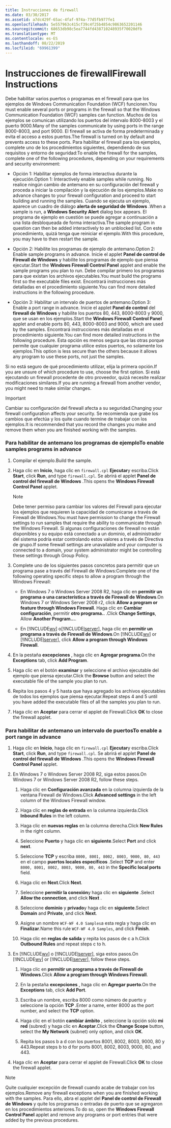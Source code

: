 ```yaml
---
title: Instrucciones de firewall
ms.date: 03/30/2017
ms.assetid: a7dc429f-65ac-4faf-974a-77d5fb977fe1
ms.openlocfilehash: 5e557963c415cf39c4f25b4854c9863652201146
ms.sourcegitcommit: 68653db98c5ea7744fd438710248935f70020dfb
ms.translationtype: MT
ms.contentlocale: es-ES
ms.lasthandoff: 08/22/2019
ms.locfileid: "69961399"
---
```

# <a name="firewall-instructions"></a><span data-ttu-id="4ee2a-102">Instrucciones de firewall</span><span class="sxs-lookup"><span data-stu-id="4ee2a-102">Firewall Instructions</span></span>
<span data-ttu-id="4ee2a-103">Debe habilitar varios puertos o programas en el firewall para que los ejemplos de Windows Communication Foundation (WCF) funcionen.</span><span class="sxs-lookup"><span data-stu-id="4ee2a-103">You must enable several ports or programs in the firewall so that the Windows Communication Foundation (WCF) samples can function.</span></span> <span data-ttu-id="4ee2a-104">Muchos de los ejemplos se comunican utilizando los puertos del intervalo 8000-8003 y el puerto 9000.</span><span class="sxs-lookup"><span data-stu-id="4ee2a-104">Many of the samples communicate by using ports in the range 8000-8003, and port 9000.</span></span> <span data-ttu-id="4ee2a-105">El firewall se activa de forma predeterminada y evita el acceso a estos puertos.</span><span class="sxs-lookup"><span data-stu-id="4ee2a-105">The firewall is turned on by default and prevents access to these ports.</span></span> <span data-ttu-id="4ee2a-106">Para habilitar el firewall para los ejemplos, complete uno de los procedimientos siguientes, dependiendo de sus requisitos y entorno de seguridad:</span><span class="sxs-lookup"><span data-stu-id="4ee2a-106">To enable the firewall for the samples, complete one of the following procedures, depending on your requirements and security environment:</span></span>  
  
- <span data-ttu-id="4ee2a-107">Opción 1: Habilitar ejemplos de forma interactiva durante la ejecución.</span><span class="sxs-lookup"><span data-stu-id="4ee2a-107">Option 1: Interactively enable samples while running.</span></span> <span data-ttu-id="4ee2a-108">No realice ningún cambio de antemano en su configuración del firewall y proceda a iniciar la compilación y la ejecución de los ejemplos.</span><span class="sxs-lookup"><span data-stu-id="4ee2a-108">Make no advance changes to your firewall configuration and proceed to start building and running the samples.</span></span> <span data-ttu-id="4ee2a-109">Cuando se ejecuta un ejemplo, aparece un cuadro de diálogo **alerta de seguridad de Windows** .</span><span class="sxs-lookup"><span data-stu-id="4ee2a-109">When a sample is run, a **Windows Security Alert** dialog box appears.</span></span> <span data-ttu-id="4ee2a-110">El programa de ejemplo en cuestión se puede agregar a continuación a una lista desbloqueada de forma interactiva.</span><span class="sxs-lookup"><span data-stu-id="4ee2a-110">The sample program in question can then be added interactively to an unblocked list.</span></span> <span data-ttu-id="4ee2a-111">Con este procedimiento, quizá tenga que reiniciar el ejemplo.</span><span class="sxs-lookup"><span data-stu-id="4ee2a-111">With this procedure, you may have to then restart the sample.</span></span>  
  
- <span data-ttu-id="4ee2a-112">Opción 2: Habilite los programas de ejemplo de antemano.</span><span class="sxs-lookup"><span data-stu-id="4ee2a-112">Option 2: Enable sample programs in advance.</span></span> <span data-ttu-id="4ee2a-113">Inicie el applet **Panel de control de Firewall de Windows** y habilite los programas de ejemplo que piensa ejecutar.</span><span class="sxs-lookup"><span data-stu-id="4ee2a-113">Start the **Windows Firewall Control Panel** applet and enable the sample programs you plan to run.</span></span> <span data-ttu-id="4ee2a-114">Debe compilar primero los programas para que existan los archivos ejecutables.</span><span class="sxs-lookup"><span data-stu-id="4ee2a-114">You must build the programs first so the executable files exist.</span></span> <span data-ttu-id="4ee2a-115">Encontrará instrucciones más detalladas en el procedimiento siguiente.</span><span class="sxs-lookup"><span data-stu-id="4ee2a-115">You can find more detailed instructions in the following procedure.</span></span>  
  
- <span data-ttu-id="4ee2a-116">Opción 3: Habilitar un intervalo de puertos de antemano.</span><span class="sxs-lookup"><span data-stu-id="4ee2a-116">Option 3: Enable a port range in advance.</span></span> <span data-ttu-id="4ee2a-117">Inicie el applet **Panel de control** del **firewall de Windows** y habilite los puertos 80, 443, 8000-8003 y 9000, que se usan en los ejemplos.</span><span class="sxs-lookup"><span data-stu-id="4ee2a-117">Start the **Windows Firewall** **Control Panel** applet and enable ports 80, 443, 8000-8003 and 9000, which are used by the samples.</span></span> <span data-ttu-id="4ee2a-118">Encontrará instrucciones más detalladas en el procedimiento siguiente.</span><span class="sxs-lookup"><span data-stu-id="4ee2a-118">You can find more detailed instructions in the following procedure.</span></span> <span data-ttu-id="4ee2a-119">Esta opción es menos segura que las otras porque permite que cualquier programa utilice estos puertos, no solamente los ejemplos.</span><span class="sxs-lookup"><span data-stu-id="4ee2a-119">This option is less secure than the others because it allows any program to use these ports, not just the samples.</span></span>  
  
 <span data-ttu-id="4ee2a-120">Si no está seguro de qué procedimiento utilizar, elija la primera opción.</span><span class="sxs-lookup"><span data-stu-id="4ee2a-120">If you are unsure of which procedure to use, choose the first option.</span></span> <span data-ttu-id="4ee2a-121">Si está ejecutando un firewall procedente de otro proveedor, quizá necesite realizar modificaciones similares.</span><span class="sxs-lookup"><span data-stu-id="4ee2a-121">If you are running a firewall from another vendor, you might need to make similar changes.</span></span>  
  
> [!IMPORTANT]
>  <span data-ttu-id="4ee2a-122">Cambiar su configuración del firewall afecta a su seguridad.</span><span class="sxs-lookup"><span data-stu-id="4ee2a-122">Changing your firewall configuration affects your security.</span></span> <span data-ttu-id="4ee2a-123">Se recomienda que grabe los cambios que efectúa y los quite cuando termine de trabajar con los ejemplos.</span><span class="sxs-lookup"><span data-stu-id="4ee2a-123">It is recommended that you record the changes you make and remove them when you are finished working with the samples.</span></span>  
  
### <a name="to-enable-samples-programs-in-advance"></a><span data-ttu-id="4ee2a-124">Para habilitar de antemano los programas de ejemplo</span><span class="sxs-lookup"><span data-stu-id="4ee2a-124">To enable samples programs in advance</span></span>  
  
1. <span data-ttu-id="4ee2a-125">Compilar el ejemplo.</span><span class="sxs-lookup"><span data-stu-id="4ee2a-125">Build the sample.</span></span>  
  
2. <span data-ttu-id="4ee2a-126">Haga clic en **Inicio**, haga clic en `firewall.cpl` **Ejecutar**y escriba.</span><span class="sxs-lookup"><span data-stu-id="4ee2a-126">Click **Start**, click **Run**, and type `firewall.cpl`.</span></span> <span data-ttu-id="4ee2a-127">Se abrirá el applet **Panel de control del firewall de Windows** .</span><span class="sxs-lookup"><span data-stu-id="4ee2a-127">This opens the **Windows Firewall Control Panel** applet.</span></span>  
  
    > [!NOTE]
    >  <span data-ttu-id="4ee2a-128">Debe tener permiso para cambiar los valores del Firewall para ejecutar los ejemplos que requieren la capacidad de comunicarse a través de Firewall de Windows.</span><span class="sxs-lookup"><span data-stu-id="4ee2a-128">You must have permission to change the Firewall settings to run samples that require the ability to communicate through the Windows Firewall.</span></span> <span data-ttu-id="4ee2a-129">Si algunas configuraciones de firewall no están disponibles y su equipo está conectado a un dominio, el administrador del sistema podría estar controlando estos valores a través de Directiva de grupo.</span><span class="sxs-lookup"><span data-stu-id="4ee2a-129">If some firewall settings are unavailable and your computer is connected to a domain, your system administrator might be controlling these settings through Group Policy.</span></span>  
  
3. <span data-ttu-id="4ee2a-130">Complete uno de los siguientes pasos concretos para permitir que un programa pase a través del Firewall de Windows:</span><span class="sxs-lookup"><span data-stu-id="4ee2a-130">Complete one of the following operating specific steps to allow a program through the Windows Firewall:</span></span>  
  
    - <span data-ttu-id="4ee2a-131">En Windows 7 o Windows Server 2008 R2, haga clic en **permitir un programa o una característica a través de Firewall de Windows**.</span><span class="sxs-lookup"><span data-stu-id="4ee2a-131">On Windows 7 or Windows Server 2008 r2, click **Allow a program or feature through Windows Firewall**.</span></span> <span data-ttu-id="4ee2a-132">Haga clic en **Cambiar configuración**, permitir **otro programa..** .</span><span class="sxs-lookup"><span data-stu-id="4ee2a-132">Click **Change Settings**, Allow **Another Program…**.</span></span>  
  
    - <span data-ttu-id="4ee2a-133">En [!INCLUDE[wv](../../../../includes/wv-md.md)] o[!INCLUDE[lserver](../../../../includes/lserver-md.md)], haga clic en **permitir un programa a través de Firewall de Windows**.</span><span class="sxs-lookup"><span data-stu-id="4ee2a-133">On [!INCLUDE[wv](../../../../includes/wv-md.md)] or [!INCLUDE[lserver](../../../../includes/lserver-md.md)], click **Allow a program through Windows Firewall**.</span></span>  
  
4. <span data-ttu-id="4ee2a-134">En la pestaña **excepciones** , haga clic en **Agregar programa**.</span><span class="sxs-lookup"><span data-stu-id="4ee2a-134">On the **Exceptions** tab, click **Add Program**.</span></span>  
  
5. <span data-ttu-id="4ee2a-135">Haga clic en el botón **examinar** y seleccione el archivo ejecutable del ejemplo que piensa ejecutar.</span><span class="sxs-lookup"><span data-stu-id="4ee2a-135">Click the **Browse** button and select the executable file of the sample you plan to run.</span></span>  
  
6. <span data-ttu-id="4ee2a-136">Repita los pasos 4 y 5 hasta que haya agregado los archivos ejecutables de todos los ejemplos que piensa ejecutar.</span><span class="sxs-lookup"><span data-stu-id="4ee2a-136">Repeat steps 4 and 5 until you have added the executable files of all the samples you plan to run.</span></span>  
  
7. <span data-ttu-id="4ee2a-137">Haga clic en **Aceptar** para cerrar el applet de Firewall.</span><span class="sxs-lookup"><span data-stu-id="4ee2a-137">Click **OK** to close the firewall applet.</span></span>  
  
### <a name="to-enable-a-port-range-in-advance"></a><span data-ttu-id="4ee2a-138">Para habilitar de antemano un intervalo de puertos</span><span class="sxs-lookup"><span data-stu-id="4ee2a-138">To enable a port range in advance</span></span>  
  
1. <span data-ttu-id="4ee2a-139">Haga clic en **Inicio**, haga clic en `firewall.cpl` **Ejecutar**y escriba.</span><span class="sxs-lookup"><span data-stu-id="4ee2a-139">Click **Start**, click **Run**, and type `firewall.cpl`.</span></span> <span data-ttu-id="4ee2a-140">Se abrirá el applet **Panel de control del firewall de Windows** .</span><span class="sxs-lookup"><span data-stu-id="4ee2a-140">This opens the **Windows Firewall Control Panel** applet.</span></span>  
  
2. <span data-ttu-id="4ee2a-141">En Windows 7 o Windows Server 2008 R2, siga estos pasos.</span><span class="sxs-lookup"><span data-stu-id="4ee2a-141">On Windows 7 or Windows Server 2008 R2, follow these steps.</span></span>  
  
    1. <span data-ttu-id="4ee2a-142">Haga clic en **Configuración avanzada** en la columna izquierda de la ventana Firewall de Windows.</span><span class="sxs-lookup"><span data-stu-id="4ee2a-142">Click **Advanced settings** in the left column of the Windows Firewall window.</span></span>  
  
    2. <span data-ttu-id="4ee2a-143">Haga clic en **reglas de entrada** en la columna izquierda.</span><span class="sxs-lookup"><span data-stu-id="4ee2a-143">Click **Inbound Rules** in the left column.</span></span>  
  
    3. <span data-ttu-id="4ee2a-144">Haga clic en **nuevas reglas** en la columna derecha.</span><span class="sxs-lookup"><span data-stu-id="4ee2a-144">Click **New Rules** in the right column.</span></span>  
  
    4. <span data-ttu-id="4ee2a-145">Seleccione **Puerto** y haga clic en **siguiente**.</span><span class="sxs-lookup"><span data-stu-id="4ee2a-145">Select **Port** and click **next**.</span></span>  
  
    5. <span data-ttu-id="4ee2a-146">Seleccione **TCP** y escriba `8000, 8001, 8002, 8003, 9000, 80, 443` en el campo **puertos locales específicos** .</span><span class="sxs-lookup"><span data-stu-id="4ee2a-146">Select **TCP** and enter `8000, 8001, 8002, 8003, 9000, 80, 443` in the **Specific local ports** field.</span></span>  
  
    6. <span data-ttu-id="4ee2a-147">Haga clic en **Next**.</span><span class="sxs-lookup"><span data-stu-id="4ee2a-147">Click **Next**.</span></span>  
  
    7. <span data-ttu-id="4ee2a-148">Seleccione **permitir la conexión**y haga clic en **siguiente** .</span><span class="sxs-lookup"><span data-stu-id="4ee2a-148">Select **Allow the connection**, and click **Next** .</span></span>  
  
    8. <span data-ttu-id="4ee2a-149">Seleccione **dominio** y **privado**y haga clic en **siguiente**.</span><span class="sxs-lookup"><span data-stu-id="4ee2a-149">Select **Domain** and **Private**, and click **Next**.</span></span>  
  
    9. <span data-ttu-id="4ee2a-150">Asigne un nombre `WCF-WF 4.0 Samples`a esta regla y haga clic en **Finalizar**.</span><span class="sxs-lookup"><span data-stu-id="4ee2a-150">Name this rule `WCF-WF 4.0 Samples`, and click **Finish**.</span></span>  
  
    10. <span data-ttu-id="4ee2a-151">Haga clic en **reglas de salida** y repita los pasos de c a h.</span><span class="sxs-lookup"><span data-stu-id="4ee2a-151">Click **Outbound Rules** and repeat steps c to h.</span></span>  
  
3. <span data-ttu-id="4ee2a-152">En [!INCLUDE[wv](../../../../includes/wv-md.md)] o [!INCLUDE[lserver](../../../../includes/lserver-md.md)], siga estos pasos.</span><span class="sxs-lookup"><span data-stu-id="4ee2a-152">On [!INCLUDE[wv](../../../../includes/wv-md.md)] or [!INCLUDE[lserver](../../../../includes/lserver-md.md)], follow these steps.</span></span>  
  
    1. <span data-ttu-id="4ee2a-153">Haga clic en **permitir un programa a través de Firewall de Windows**.</span><span class="sxs-lookup"><span data-stu-id="4ee2a-153">Click **Allow a program through Windows Firewall**.</span></span>  
  
    2. <span data-ttu-id="4ee2a-154">En la pestaña **excepciones** , haga clic en **Agregar puerto**.</span><span class="sxs-lookup"><span data-stu-id="4ee2a-154">On the **Exceptions** tab, click **Add Port**.</span></span>  
  
    3. <span data-ttu-id="4ee2a-155">Escriba un nombre, escriba 8000 como número de puerto y seleccione la opción **TCP** .</span><span class="sxs-lookup"><span data-stu-id="4ee2a-155">Enter a name, enter 8000 as the port number, and select the **TCP** option.</span></span>  
  
    4. <span data-ttu-id="4ee2a-156">Haga clic en el botón **cambiar ámbito** , seleccione la opción sólo **mi red** (subred) y haga clic en **Aceptar**.</span><span class="sxs-lookup"><span data-stu-id="4ee2a-156">Click the **Change Scope** button, select the **My Network** (subnet) only option, and click **OK**.</span></span>  
  
    5. <span data-ttu-id="4ee2a-157">Repita los pasos b a d con los puertos 8001, 8002, 8003, 9000, 80 y 443.</span><span class="sxs-lookup"><span data-stu-id="4ee2a-157">Repeat steps b to d for ports 8001, 8002, 8003, 9000, 80, and 443.</span></span>  
  
4. <span data-ttu-id="4ee2a-158">Haga clic en **Aceptar** para cerrar el applet de Firewall.</span><span class="sxs-lookup"><span data-stu-id="4ee2a-158">Click **OK** to close the firewall applet.</span></span>  
  
> [!NOTE]
> <span data-ttu-id="4ee2a-159">Quite cualquier excepción de firewall cuando acabe de trabajar con los ejemplos.</span><span class="sxs-lookup"><span data-stu-id="4ee2a-159">Remove any firewall exceptions when you are finished working with the samples.</span></span> <span data-ttu-id="4ee2a-160">Para ello, abra el applet del **Panel de control de Firewall de Windows** y quite los programas o entradas de puerto que se agregaron en los procedimientos anteriores.</span><span class="sxs-lookup"><span data-stu-id="4ee2a-160">To do so, open the **Windows Firewall Control Panel** applet and remove any programs or port entries that were added by the previous procedures.</span></span>
